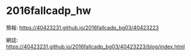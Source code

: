 # 2016fallcadp_hw


簡報: https://40423231.github.io/2016fallcadp_bg03/40423223

網誌: https://40423231.github.io/2016fallcadp_bg03/40423223/blog/index.html
